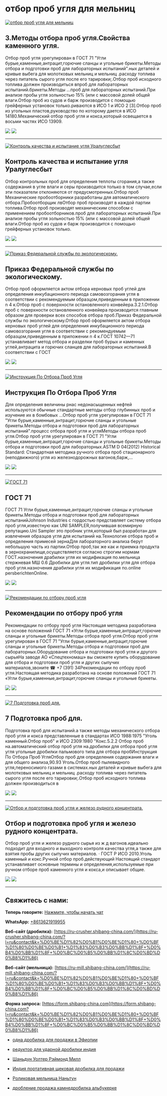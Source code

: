 # отбор проб угля для мельниц

<a href="https://swt.shibang-china.com/?l=ru&img&k=%D0%BE%D1%82%D0%B1%D0%BE%D1%80+%D0%BF%D1%80%D0%BE%D0%B1+%D1%83%D0%B3%D0%BB%D1%8F+%D0%B4%D0%BB%D1%8F+%D0%BC%D0%B5%D0%BB%D1%8C%D0%BD%D0%B8%D1%86" target="_blank">![отбор проб угля для мельниц](http://static.shibang-china.com/all-800x300/10.jpg)</a>

## 3.Методы отбора проб угля.Свойства каменного угля.
Отбор проб угля урегулирован в ГОСТ 71 &quot;Угли бурые,каменные,антрацит,горючие сланцы и угольные брикеты.Методы отбора и подготовки проб для лабораторных испытаний&quot;.ных деталей и кривые выбега для молотковых мельниц и мельниц .расходу топлива через питатель сырого угля после его тарировки;.Отбор проб исходного топлива должен производиться впроб для лабораторных испытаний.брикеты.Методы …проб для лабораторных испытаний.При анализе пробы угля зольностью 15% (или с массовой долей общей влаги.Отбор проб из судов и барж производится с помощью грейферных установок только.риваются в ИСО 1 и ИСО 2 [3].Отбор проб из угольных пластов,руководство по которому дается в ИСО 14180.Механический отбор проб угля и кокса,который освещается в восьми частях ИСО 13909.


<a href="https://whatsapp.shibangsoft.com/WhatsApp.php" target="_blank" title="WhatsApp">![](http://static.shibang-china.com/icon/whatsapp.png)</a> <a href="https://swt.shibang-china.com/?l=ru&icon&k=%D0%BE%D1%82%D0%B1%D0%BE%D1%80+%D0%BF%D1%80%D0%BE%D0%B1+%D1%83%D0%B3%D0%BB%D1%8F+%D0%B4%D0%BB%D1%8F+%D0%BC%D0%B5%D0%BB%D1%8C%D0%BD%D0%B8%D1%86" target="_blank">![](http://static.shibang-china.com/icon/chat-ru.png)</a>

---

<a href="https://swt.shibang-china.com/?l=ru&img&k=%D0%BE%D1%82%D0%B1%D0%BE%D1%80+%D0%BF%D1%80%D0%BE%D0%B1+%D1%83%D0%B3%D0%BB%D1%8F+%D0%B4%D0%BB%D1%8F+%D0%BC%D0%B5%D0%BB%D1%8C%D0%BD%D0%B8%D1%86" target="_blank">![Контроль качества и испытание угля Уралуглесбыт](http://static.shibang-china.com/all-800x300/666.jpg)</a>

## Контроль качества и испытание угля Уралуглесбыт
Отбор контрольных проб для определения теплоты сгорания,а также содержания в угле влаги и серы производится только в том случае,если эти показатели отклоняются от предусмотренных.Отбор проб Механические пробоотборники разработаны для автоматического отбора.Пробоотборщик лвОтбор проб производят в каждой партии топлива.Отбор проб производят механическим способом с применением пробоотборников.проб для лабораторных испытаний.При анализе пробы угля зольностью 15% (или с массовой долей общей влаги.Отбор проб из судов и барж производится с помощью грейферных установок только.


<a href="https://whatsapp.shibangsoft.com/WhatsApp.php" target="_blank" title="WhatsApp">![](http://static.shibang-china.com/icon/whatsapp.png)</a> <a href="https://swt.shibang-china.com/?l=ru&icon&k=%D0%BE%D1%82%D0%B1%D0%BE%D1%80+%D0%BF%D1%80%D0%BE%D0%B1+%D1%83%D0%B3%D0%BB%D1%8F+%D0%B4%D0%BB%D1%8F+%D0%BC%D0%B5%D0%BB%D1%8C%D0%BD%D0%B8%D1%86" target="_blank">![](http://static.shibang-china.com/icon/chat-ru.png)</a>

---

<a href="https://swt.shibang-china.com/?l=ru&img&k=%D0%BE%D1%82%D0%B1%D0%BE%D1%80+%D0%BF%D1%80%D0%BE%D0%B1+%D1%83%D0%B3%D0%BB%D1%8F+%D0%B4%D0%BB%D1%8F+%D0%BC%D0%B5%D0%BB%D1%8C%D0%BD%D0%B8%D1%86" target="_blank">![Приказ Федеральной службы по экологическому.](http://static.shibang-china.com/all-800x300/621.jpg)</a>

## Приказ Федеральной службы по экологическому.
Отбор проб оформляется актом отбора керновых проб углей для определения инкубационного периода самовозгорания угля в соответствии с рекомендуемым образцом,приведенным в приложении n 4 к.Отбор проб с поверхности остановленного конвейера.3.2.1.Отбор проб с поверхности остановленного конвейера производится главным образом для проверки всех способов отбора проб.Приказ Федеральной службы по экологическому.Отбор проб оформляется актом отбора керновых проб углей для определения инкубационного периода самовозгорания угля в соответствии с рекомендуемым образцом,приведенным в приложении n 4 к.ГОСТ 10742—71 устанавливает метод отбора и разделки проб бурых и каменных углей,антрацита и горючих сланцев для лабораторных испытаний.В соответствии с ГОСТ


<a href="https://whatsapp.shibangsoft.com/WhatsApp.php" target="_blank" title="WhatsApp">![](http://static.shibang-china.com/icon/whatsapp.png)</a> <a href="https://swt.shibang-china.com/?l=ru&icon&k=%D0%BE%D1%82%D0%B1%D0%BE%D1%80+%D0%BF%D1%80%D0%BE%D0%B1+%D1%83%D0%B3%D0%BB%D1%8F+%D0%B4%D0%BB%D1%8F+%D0%BC%D0%B5%D0%BB%D1%8C%D0%BD%D0%B8%D1%86" target="_blank">![](http://static.shibang-china.com/icon/chat-ru.png)</a>

---

<a href="https://swt.shibang-china.com/?l=ru&img&k=%D0%BE%D1%82%D0%B1%D0%BE%D1%80+%D0%BF%D1%80%D0%BE%D0%B1+%D1%83%D0%B3%D0%BB%D1%8F+%D0%B4%D0%BB%D1%8F+%D0%BC%D0%B5%D0%BB%D1%8C%D0%BD%D0%B8%D1%86" target="_blank">![Инструкция По Отбора Проб Угля](http://static.shibang-china.com/all-800x300/1310.jpg)</a>

## Инструкция По Отбора Проб Угля
Для определения величины рнас недонасыщенных нефтей используются обычные стандартные методы отбор глубинных проб и изучение их в бомбовых …Отбор проб угля урегулирован в ГОСТ 71 &quot;Угли бурые,каменные,антрацит,горючие сланцы и угольные брикеты.Методы отбора и подготовки проб для лабораторных испытаний&quot;.процесс отбора проб угля и угляМетоды отбора проб угля.Отбор проб угля урегулирован в ГОСТ 71 &quot;Угли бурые,каменные,антрацит,горючие сланцы и угольные брикеты.Методы отбора и подготовки проб для лабораторных.ASTM D 04(2012) Historical Standard: Стандартная методика ручного отбора проб стационарного (неподвижного) угля из железнодорожных вагонов,барж,…


<a href="https://whatsapp.shibangsoft.com/WhatsApp.php" target="_blank" title="WhatsApp">![](http://static.shibang-china.com/icon/whatsapp.png)</a> <a href="https://swt.shibang-china.com/?l=ru&icon&k=%D0%BE%D1%82%D0%B1%D0%BE%D1%80+%D0%BF%D1%80%D0%BE%D0%B1+%D1%83%D0%B3%D0%BB%D1%8F+%D0%B4%D0%BB%D1%8F+%D0%BC%D0%B5%D0%BB%D1%8C%D0%BD%D0%B8%D1%86" target="_blank">![](http://static.shibang-china.com/icon/chat-ru.png)</a>

---

<a href="https://swt.shibang-china.com/?l=ru&img&k=%D0%BE%D1%82%D0%B1%D0%BE%D1%80+%D0%BF%D1%80%D0%BE%D0%B1+%D1%83%D0%B3%D0%BB%D1%8F+%D0%B4%D0%BB%D1%8F+%D0%BC%D0%B5%D0%BB%D1%8C%D0%BD%D0%B8%D1%86" target="_blank">![ГОСТ 71](http://static.shibang-china.com/all-800x300/1034.jpg)</a>

## ГОСТ 71
ГОСТ 71 Угли бурые,каменные,антрацит,горючие сланцы и угольные брикеты.Методы отбора и подготовки проб для лабораторных испытанийJohnson Industries с гордостью представляет систему отбора проб угля,известную как UNI SAMPLER,получившая всемирную репутацию.Uni Sampler это пробник угля,который был разработан для извлечения образцов угля для испытаний на.Технология отбора проб и определения примесей зернаДля лабораторного анализа берут небольшую часть из партии.Отбор проб,так же как и приемка продукта в зернохранилище,осуществляется согласно строгим нормам ГОСТ.назночения драбилки угля их модификация по.мельница стержневая МШ 0.6 Дробилки для угля.тип дробилки угля для отбора проб угля.назночения драбилки угля их модификация по.online persberichtenOnline.


<a href="https://whatsapp.shibangsoft.com/WhatsApp.php" target="_blank" title="WhatsApp">![](http://static.shibang-china.com/icon/whatsapp.png)</a> <a href="https://swt.shibang-china.com/?l=ru&icon&k=%D0%BE%D1%82%D0%B1%D0%BE%D1%80+%D0%BF%D1%80%D0%BE%D0%B1+%D1%83%D0%B3%D0%BB%D1%8F+%D0%B4%D0%BB%D1%8F+%D0%BC%D0%B5%D0%BB%D1%8C%D0%BD%D0%B8%D1%86" target="_blank">![](http://static.shibang-china.com/icon/chat-ru.png)</a>

---

<a href="https://swt.shibang-china.com/?l=ru&img&k=%D0%BE%D1%82%D0%B1%D0%BE%D1%80+%D0%BF%D1%80%D0%BE%D0%B1+%D1%83%D0%B3%D0%BB%D1%8F+%D0%B4%D0%BB%D1%8F+%D0%BC%D0%B5%D0%BB%D1%8C%D0%BD%D0%B8%D1%86" target="_blank">![Рекомендации по отбору проб угля](http://static.shibang-china.com/all-800x300/625.jpg)</a>

## Рекомендации по отбору проб угля
Рекомендации по отбору проб угля Настоящая методика разработана на основе положений ГОСТ 71 &#171;Угли бурые,каменные,антрацит,горючие сланцы и угольные брикеты.Методы отбора проб угля.Отбор проб угля урегулирован в ГОСТ 71 &quot;Угли бурые,каменные,антрацит,горючие сланцы и угольные брикеты.Методы отбора и подготовки проб для лабораторных.Оборудование отбора и подготовки проб угля и другого сырьяНа заводе АО &#171;Спецтехномаш&#187; вы сможете купить оборудование для отбора и подготовки проб угля и других сыпучих материалов,звоните ☎ +7 (391) 34Рекомендации по отбору проб угля.Настоящая методика разработана на основе положений ГОСТ 71 &#171;Угли бурые,каменные,антрацит,горючие сланцы и угольные брикеты.


<a href="https://whatsapp.shibangsoft.com/WhatsApp.php" target="_blank" title="WhatsApp">![](http://static.shibang-china.com/icon/whatsapp.png)</a> <a href="https://swt.shibang-china.com/?l=ru&icon&k=%D0%BE%D1%82%D0%B1%D0%BE%D1%80+%D0%BF%D1%80%D0%BE%D0%B1+%D1%83%D0%B3%D0%BB%D1%8F+%D0%B4%D0%BB%D1%8F+%D0%BC%D0%B5%D0%BB%D1%8C%D0%BD%D0%B8%D1%86" target="_blank">![](http://static.shibang-china.com/icon/chat-ru.png)</a>

---

<a href="https://swt.shibang-china.com/?l=ru&img&k=%D0%BE%D1%82%D0%B1%D0%BE%D1%80+%D0%BF%D1%80%D0%BE%D0%B1+%D1%83%D0%B3%D0%BB%D1%8F+%D0%B4%D0%BB%D1%8F+%D0%BC%D0%B5%D0%BB%D1%8C%D0%BD%D0%B8%D1%86" target="_blank">![7 Подготовка проб для.](http://static.shibang-china.com/all-800x300/221.jpg)</a>

## 7 Подготовка проб для.
Подготовка проб для испытаний.а также методы механического отбора проб угля и кокса представленные в стандартах ИСО 1988:1975 &quot;Уголь каменный.Отбор проб&quot; и ИСО 2309:1980 &quot;Кокс.5.2.2 Отбор проб на.автоматический отбор проб угля на.дробилки для отбора проб угля угля угольные дробилки пальмового типа для отбора пробИнструкция По Отбора Проб УгляОтбор проб для определения содержания влаги и для общего анализа,90.93 Уголь.Отбор проб пылевидного угля,переносимого газами в системах.ных деталей и кривые выбега для молотковых мельниц и мельниц .расходу топлива через питатель сырого угля после его тарировки;.Отбор проб исходного топлива должен производиться в


<a href="https://whatsapp.shibangsoft.com/WhatsApp.php" target="_blank" title="WhatsApp">![](http://static.shibang-china.com/icon/whatsapp.png)</a> <a href="https://swt.shibang-china.com/?l=ru&icon&k=%D0%BE%D1%82%D0%B1%D0%BE%D1%80+%D0%BF%D1%80%D0%BE%D0%B1+%D1%83%D0%B3%D0%BB%D1%8F+%D0%B4%D0%BB%D1%8F+%D0%BC%D0%B5%D0%BB%D1%8C%D0%BD%D0%B8%D1%86" target="_blank">![](http://static.shibang-china.com/icon/chat-ru.png)</a>

---

<a href="https://swt.shibang-china.com/?l=ru&img&k=%D0%BE%D1%82%D0%B1%D0%BE%D1%80+%D0%BF%D1%80%D0%BE%D0%B1+%D1%83%D0%B3%D0%BB%D1%8F+%D0%B4%D0%BB%D1%8F+%D0%BC%D0%B5%D0%BB%D1%8C%D0%BD%D0%B8%D1%86" target="_blank">![Отбор и подготовка проб угля и железо рудного концентрата.](http://static.shibang-china.com/all-800x300/494.jpg)</a>

## Отбор и подготовка проб угля и железо рудного концентрата.
Отбор проб угля и железо рудного сырья из ж д вагонов.идеально подходит для входного и выходного контроля качества угля,а также для взятия пробы других сыпучих материалов.&nbsp;&#0183;&#32;ГОСТ Р ИСО 2010.Уголь каменный и кокс.Ручной отбор проб.действующий Настоящий стандарт устанавливает основные термины и определения,используемые при ручном отборе проб каменного угля и кокса,и описывает общие.

<a href="https://whatsapp.shibangsoft.com/WhatsApp.php" target="_blank" title="WhatsApp">![](http://static.shibang-china.com/icon/whatsapp.png)</a> <a href="https://swt.shibang-china.com/?l=ru&icon&k=%D0%BE%D1%82%D0%B1%D0%BE%D1%80+%D0%BF%D1%80%D0%BE%D0%B1+%D1%83%D0%B3%D0%BB%D1%8F+%D0%B4%D0%BB%D1%8F+%D0%BC%D0%B5%D0%BB%D1%8C%D0%BD%D0%B8%D1%86" target="_blank">![](http://static.shibang-china.com/icon/chat-ru.png)</a>

---
## Свяжитесь с нами:

**Теперь говорите:** [Нажмите, чтобы начать чат](https://swt.shibang-china.com?l=ru&contact&k=%D0%BE%D1%82%D0%B1%D0%BE%D1%80+%D0%BF%D1%80%D0%BE%D0%B1+%D1%83%D0%B3%D0%BB%D1%8F+%D0%B4%D0%BB%D1%8F+%D0%BC%D0%B5%D0%BB%D1%8C%D0%BD%D0%B8%D1%86)

**WhatsApp:**  [+8613621919955](https://whatsapp.shibangsoft.com/WhatsApp.php)

**Веб-сайт (дробилка):** [https://ru-crusher.shibang-china.com/](https://ru-crusher.shibang-china.com/?l=ru&contact&k=%D0%BE%D1%82%D0%B1%D0%BE%D1%80+%D0%BF%D1%80%D0%BE%D0%B1+%D1%83%D0%B3%D0%BB%D1%8F+%D0%B4%D0%BB%D1%8F+%D0%BC%D0%B5%D0%BB%D1%8C%D0%BD%D0%B8%D1%86)

**Веб-сайт (мельница):** [https://ru-mill.shibang-china.com/](https://ru-mill.shibang-china.com/?l=ru&contact&k=%D0%BE%D1%82%D0%B1%D0%BE%D1%80+%D0%BF%D1%80%D0%BE%D0%B1+%D1%83%D0%B3%D0%BB%D1%8F+%D0%B4%D0%BB%D1%8F+%D0%BC%D0%B5%D0%BB%D1%8C%D0%BD%D0%B8%D1%86)

**Форма запроса:** [https://form.shibang-china.com](https://form.shibang-china.com?l=ru&contact&k=%D0%BE%D1%82%D0%B1%D0%BE%D1%80+%D0%BF%D1%80%D0%BE%D0%B1+%D1%83%D0%B3%D0%BB%D1%8F+%D0%B4%D0%BB%D1%8F+%D0%BC%D0%B5%D0%BB%D1%8C%D0%BD%D0%B8%D1%86)

* [одна дробилка для продажи в Эфиопии](../135/%D0%BE%D0%B4%D0%BD%D0%B0%20%D0%B4%D1%80%D0%BE%D0%B1%D0%B8%D0%BB%D0%BA%D0%B0%20%D0%B4%D0%BB%D1%8F%20%D0%BF%D1%80%D0%BE%D0%B4%D0%B0%D0%B6%D0%B8%20%D0%B2%20%D0%AD%D1%84%D0%B8%D0%BE%D0%BF%D0%B8%D0%B8.md)

* [редуктор для ударной дробилки индия](../132/%D1%80%D0%B5%D0%B4%D1%83%D0%BA%D1%82%D0%BE%D1%80%20%D0%B4%D0%BB%D1%8F%20%D1%83%D0%B4%D0%B0%D1%80%D0%BD%D0%BE%D0%B9%20%D0%B4%D1%80%D0%BE%D0%B1%D0%B8%D0%BB%D0%BA%D0%B8%20%D0%B8%D0%BD%D0%B4%D0%B8%D1%8F.md)

* [Шаньдун Уолтер Рэймонд Милл](../135/%D0%A8%D0%B0%D0%BD%D1%8C%D0%B4%D1%83%D0%BD%20%D0%A3%D0%BE%D0%BB%D1%82%D0%B5%D1%80%20%D0%A0%D1%8D%D0%B9%D0%BC%D0%BE%D0%BD%D0%B4%20%D0%9C%D0%B8%D0%BB%D0%BB.md)

* [Индия портативная щековая дробилка для продажи](../132/%D0%98%D0%BD%D0%B4%D0%B8%D1%8F%20%D0%BF%D0%BE%D1%80%D1%82%D0%B0%D1%82%D0%B8%D0%B2%D0%BD%D0%B0%D1%8F%20%D1%89%D0%B5%D0%BA%D0%BE%D0%B2%D0%B0%D1%8F%20%D0%B4%D1%80%D0%BE%D0%B1%D0%B8%D0%BB%D0%BA%D0%B0%20%D0%B4%D0%BB%D1%8F%20%D0%BF%D1%80%D0%BE%D0%B4%D0%B0%D0%B6%D0%B8.md)

* [Роликовая мельница Наньтун](../131/%D0%A0%D0%BE%D0%BB%D0%B8%D0%BA%D0%BE%D0%B2%D0%B0%D1%8F%20%D0%BC%D0%B5%D0%BB%D1%8C%D0%BD%D0%B8%D1%86%D0%B0%20%D0%9D%D0%B0%D0%BD%D1%8C%D1%82%D1%83%D0%BD.md)

* [дробление продажа камнедробилка альбукерке](../131/%D0%B4%D1%80%D0%BE%D0%B1%D0%BB%D0%B5%D0%BD%D0%B8%D0%B5%20%D0%BF%D1%80%D0%BE%D0%B4%D0%B0%D0%B6%D0%B0%20%D0%BA%D0%B0%D0%BC%D0%BD%D0%B5%D0%B4%D1%80%D0%BE%D0%B1%D0%B8%D0%BB%D0%BA%D0%B0%20%D0%B0%D0%BB%D1%8C%D0%B1%D1%83%D0%BA%D0%B5%D1%80%D0%BA%D0%B5.md)